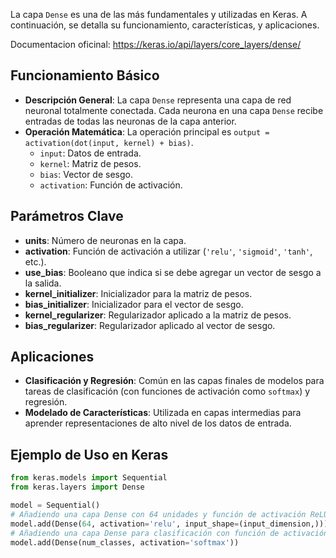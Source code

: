 
La capa `Dense` es una de las más fundamentales y utilizadas en Keras. A continuación, se detalla su funcionamiento, características, y aplicaciones.

Documentacion oficinal: https://keras.io/api/layers/core_layers/dense/
## Funcionamiento Básico

- **Descripción General**: La capa `Dense` representa una capa de red neuronal totalmente conectada. Cada neurona en una capa `Dense` recibe entradas de todas las neuronas de la capa anterior.
- **Operación Matemática**: La operación principal es `output = activation(dot(input, kernel) + bias)`.
  - `input`: Datos de entrada.
  - `kernel`: Matriz de pesos.
  - `bias`: Vector de sesgo.
  - `activation`: Función de activación.

## Parámetros Clave

- **units**: Número de neuronas en la capa.
- **activation**: Función de activación a utilizar (`'relu'`, `'sigmoid'`, `'tanh'`, etc.).
- **use_bias**: Booleano que indica si se debe agregar un vector de sesgo a la salida.
- **kernel_initializer**: Inicializador para la matriz de pesos.
- **bias_initializer**: Inicializador para el vector de sesgo.
- **kernel_regularizer**: Regularizador aplicado a la matriz de pesos.
- **bias_regularizer**: Regularizador aplicado al vector de sesgo.

## Aplicaciones

- **Clasificación y Regresión**: Común en las capas finales de modelos para tareas de clasificación (con funciones de activación como `softmax`) y regresión.
- **Modelado de Características**: Utilizada en capas intermedias para aprender representaciones de alto nivel de los datos de entrada.

## Ejemplo de Uso en Keras

```python
from keras.models import Sequential
from keras.layers import Dense

model = Sequential()
# Añadiendo una capa Dense con 64 unidades y función de activación ReLU
model.add(Dense(64, activation='relu', input_shape=(input_dimension,)))
# Añadiendo una capa Dense para clasificación con función de activación Softmax
model.add(Dense(num_classes, activation='softmax'))
```
```